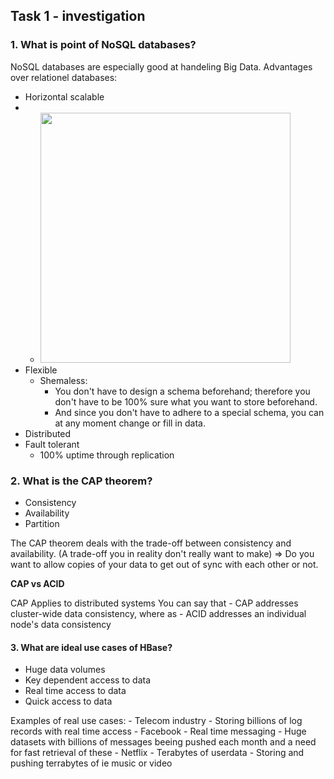 ## Task 1 - investigation
### 1. What is point of NoSQL databases?

NoSQL databases are especially good at handeling Big Data. 
Advantages over relationel databases:

- Horizontal scalable 
- 
     -  <img src="https://media-exp1.licdn.com/dms/image/C4E12AQGTvaEI8H8q4g/article-cover_image-shrink_720_1280/0/1570364364976?e=1623888000&v=beta&t=gX7kmwymPkopN411vzCNeE1pZqmdk5ZpCzyBsO4N7DE" width="400">
- Flexible
  - Shemaless: 
     - You don't have to design a schema beforehand; therefore you don't have to be 100% sure what you want to store beforehand. 
     - And since you don't have to adhere to a special schema, you can at any moment change or fill in data.
- Distributed
- Fault tolerant
  - 100% uptime through replication



### 2. What is the CAP theorem?


- Consistency 
- Availability 
- Partition

The CAP theorem deals with the trade-off between consistency and availability. (A trade-off you in reality don't really want to make)
=> Do you want to allow copies of your data to get out of sync with each other or not.

**CAP vs ACID**

CAP Applies to distributed systems 
You can say that
     - CAP addresses cluster-wide data consistency, where as
     - ACID addresses an individual node's data consistency


#### 3. What are ideal use cases of HBase?

- Huge data volumes
- Key dependent access to data
- Real time access to data
- Quick access to data



Examples of real use cases:
     - Telecom industry
          - Storing billions of log records with real time access
     - Facebook
          - Real time messaging 
          - Huge datasets with billions of messages beeing pushed each month and a need for fast retrieval of these
     - Netflix
          - Terabytes of userdata
          - Storing and pushing terrabytes of ie music or video
